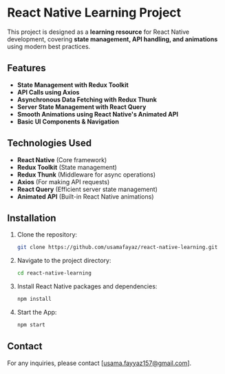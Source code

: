 # React Native Learning Project

This project is designed as a **learning resource** for React Native development, covering **state management, API handling, and animations** using modern best practices.

## Features

- **State Management with Redux Toolkit**
- **API Calls using Axios**
- **Asynchronous Data Fetching with Redux Thunk**
- **Server State Management with React Query**
- **Smooth Animations using React Native's Animated API**
- **Basic UI Components & Navigation**

## Technologies Used

- **React Native** (Core framework)
- **Redux Toolkit** (State management)
- **Redux Thunk** (Middleware for async operations)
- **Axios** (For making API requests)
- **React Query** (Efficient server state management)
- **Animated API** (Built-in React Native animations)

## Installation

1. Clone the repository:

   ```bash
   git clone https://github.com/usamafayaz/react-native-learning.git
   ```

2. Navigate to the project directory:

   ```bash
   cd react-native-learning
   ```

3. Install React Native packages and dependencies:

   ```bash
   npm install
   ```

4. Start the App:
   ```bash
   npm start
   ```

## Contact

For any inquiries, please contact [usama.fayyaz157@gmail.com].
